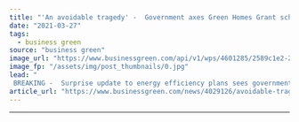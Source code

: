 ```yaml
---
title: "'An avoidable tragedy' -  Government axes Green Homes Grant scheme with four day's notice"
date: "2021-03-27"
tags: 
  - business green
source: "business green"
image_url: "https://www.businessgreen.com/api/v1/wps/4601285/2589c1e2-25a2-45bf-8c21-1698d9dd148f/0/loft-insulation-istock-185x114.jpg"
image_fp: "/assets/img/post_thumbnails/0.jpg"
lead: "
 BREAKING -  Surprise update to energy efficiency plans sees government boost funding for local authority upgrade schemes, but scrap the popular Green Homes Grant scheme at short notice ..."
article_url: "https://www.businessgreen.com/news/4029126/avoidable-tragedy-government-axes-green-homes-grant-scheme-day-notice"
---
```


---
